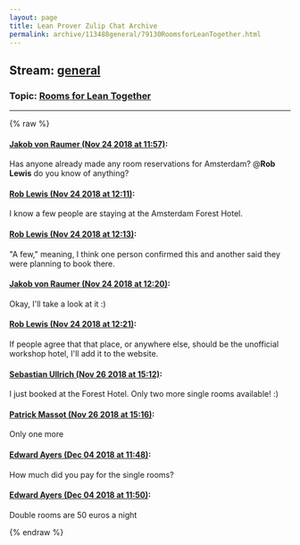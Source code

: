 ```yaml
---
layout: page
title: Lean Prover Zulip Chat Archive 
permalink: archive/113488general/79130RoomsforLeanTogether.html
---
```


## Stream: [general](index.html)
### Topic: [Rooms for Lean Together](79130RoomsforLeanTogether.html)

---


{% raw %}
#### [ Jakob von Raumer (Nov 24 2018 at 11:57)](https://leanprover.zulipchat.com/#narrow/stream/113488-general/topic/Rooms%20for%20Lean%20Together/near/148272878):
Has anyone already made any room reservations for Amsterdam? @**Rob Lewis** do you know of anything?

#### [ Rob Lewis (Nov 24 2018 at 12:11)](https://leanprover.zulipchat.com/#narrow/stream/113488-general/topic/Rooms%20for%20Lean%20Together/near/148273364):
I know a few people are staying at the Amsterdam Forest Hotel.

#### [ Rob Lewis (Nov 24 2018 at 12:13)](https://leanprover.zulipchat.com/#narrow/stream/113488-general/topic/Rooms%20for%20Lean%20Together/near/148273420):
"A few," meaning, I think one person confirmed this and another said they were planning to book there.

#### [ Jakob von Raumer (Nov 24 2018 at 12:20)](https://leanprover.zulipchat.com/#narrow/stream/113488-general/topic/Rooms%20for%20Lean%20Together/near/148273653):
Okay, I'll take a look at it :)

#### [ Rob Lewis (Nov 24 2018 at 12:21)](https://leanprover.zulipchat.com/#narrow/stream/113488-general/topic/Rooms%20for%20Lean%20Together/near/148273675):
If people agree that that place, or anywhere else, should be the unofficial workshop hotel, I'll add it to the website.

#### [ Sebastian Ullrich (Nov 26 2018 at 15:12)](https://leanprover.zulipchat.com/#narrow/stream/113488-general/topic/Rooms%20for%20Lean%20Together/near/148369129):
I just booked at the Forest Hotel. Only two more single rooms available! :)

#### [ Patrick Massot (Nov 26 2018 at 15:16)](https://leanprover.zulipchat.com/#narrow/stream/113488-general/topic/Rooms%20for%20Lean%20Together/near/148369336):
Only one more

#### [ Edward Ayers (Dec 04 2018 at 11:48)](https://leanprover.zulipchat.com/#narrow/stream/113488-general/topic/Rooms%20for%20Lean%20Together/near/150837998):
How much did you pay for the single rooms?

#### [ Edward Ayers (Dec 04 2018 at 11:50)](https://leanprover.zulipchat.com/#narrow/stream/113488-general/topic/Rooms%20for%20Lean%20Together/near/150838075):
Double rooms are 50 euros a night


{% endraw %}
